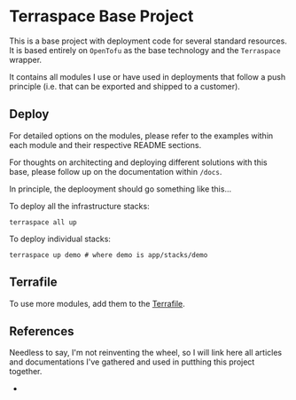 # Terraspace Base Project

This is a base project with deployment code for several standard resources.
It is based entirely on `OpenTofu` as the base technology and the `Terraspace`
wrapper.

It contains all modules I use or have used in deployments that follow a push
principle (i.e. that can be exported and shipped to a customer).

## Deploy

For detailed options on the modules, please refer to the examples within 
each module and their respective README sections.

For thoughts on architecting and deploying different solutions with this
base, please follow up on the documentation within `/docs`.

In principle, the deplooyment should go something like this...

To deploy all the infrastructure stacks:

    terraspace all up

To deploy individual stacks:

    terraspace up demo # where demo is app/stacks/demo

## Terrafile

To use more modules, add them to the [Terrafile](https://terraspace.cloud/docs/terrafile/).

## References

Needless to say, I'm not reinventing the wheel, so I will link here all 
articles and documentations I've gathered and used in putthing this project
together.

- []()
